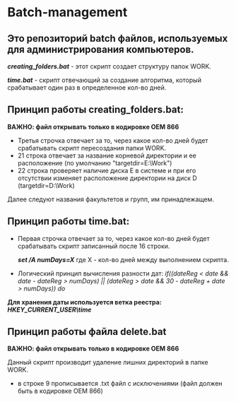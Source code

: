 # Batch-management

## **Это репозиторий batch файлов, используемых для администрирования компьютеров.**

***creating_folders.bat** -* этот скрипт создает структуру папок WORK. 

***time.bat*** - скрипт отвечающий за создание алгоритма, который срабатывает один раз в определенное кол-во дней. 

## Принцип работы creating_folders.bat:

**ВАЖНО: файл открывать только в кодировке OEM 866**


 - Третья строчка отвечает за то, через какое кол-во дней будет
          срабатывать скрипт пересоздания папки WORK. 
 - 21 строка отвечает за название корневой директории и ее расположение (по умолчанию
          "targetdir=E:\Work")
  -  22 строка проверяет наличие диска E в системе и при его отсутствии изменяет расположение директории на
       диск D (targetdir=D:\Work)

   Далее следуют названия факультетов и
       групп, им принадлежащем.

## Принцип работы time.bat:

- Первая строчка отвечает за то, через какое кол-во дней будет срабатывать скрипт записанный после 16 строки.

	***set /A numDays=X***
	где X - кол-во дней между выполнением скрипта.

- Логический принцип вычисления разности дат:
*if((dateReg < date && date - dateReg > numDays) || (dateReg > date && 30 - dateReg + date > numDays)) do* 

**Для хранения даты используется ветка реестра: *HKEY_CURRENT_USER\time***



## Принцип работы файла delete.bat

**ВАЖНО: файл открывать только в кодировке OEM 866**

Данный скрипт производит удаление лишних директорий в папке WORK.

- в строке 9 прописывается .txt файл с исключениями (файл должен быть в кодировке OEM 866)
